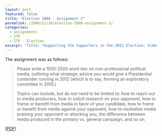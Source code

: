 ```yaml
---
layout: post
featured: false
title: "Election 2008 - Assignment 2"
permalink: /2008/11/18/election-2008-assignment-2/
categories:
  - assignments
  - ITP
  - ITP - Election
excerpt: "Title: *Supporting the Supporters in the 2012 Election: Video Media*"
---
```

The assignment was as follows:

> Please write a 1500-2500 word doc on non-professional political media, outlining what strategic advice you would give a Presidential contender running in 2012 (which is to say, forming an exploratory committee in 2010.)
> 
> Topics can include, but do not need to be limited to: how to reach out to media producers, how to solicit research on your opponent, how to frame or benefit from media in favor of your candidate, how to frame or benefit from media against your opponent, how to neutralize media praising your opponent or attacking you, the difference between media produced in the primary vs. general campaign, and so on.

([PDF][1])

 [1]: /projects/fall08/election/lehrburger_assignment2.pdf